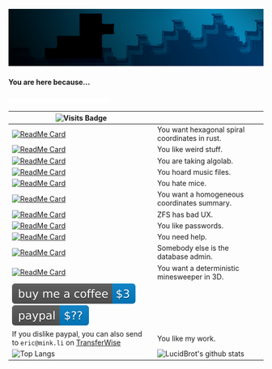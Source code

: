 ![image header banner](https://github.com/lucidBrot/lucidBrot/blob/master/blackbrot-nighttime-banner-small.jpg?raw=true)

#### You are here because...

![duck](https://raw.githubusercontent.com/lucidBrot/lucidBrot/26b35b6e216205cf667c39b0b1b507a5119434e4/animated.svg)

| ![Visits Badge](https://badges.pufler.dev/visits/lucidBrot/lucidBrot) |                                                              |
| ------------------------------------------------------------ | ------------------------------------------------------------ |
| [![ReadMe Card](https://github-readme-stats.vercel.app/api/pin/?username=lucidbrot&theme=algolia&repo=hexgridspiral)](https://github.com/lucidBrot/hexgridspiral) | You want hexagonal spiral coordinates in rust.                                        |
| [![ReadMe Card](https://github-readme-stats.vercel.app/api/pin/?username=lucidbrot&theme=algolia&repo=adventofcode)](https://github.com/lucidBrot/adventofcode) | You like weird stuff.                                        |
| [![ReadMe Card](https://github-readme-stats.vercel.app/api/pin/?username=lucidbrot&theme=algolia&repo=algolab-tutorial)](https://github.com/lucidBrot/algolab-tutorial) | You are taking algolab.                                        |
| [![ReadMe Card](https://github-readme-stats.vercel.app/api/pin/?username=lucidbrot&theme=algolia&repo=migrate-from-google-play-music)](https://github.com/lucidBrot/migrate-from-google-play-music) | You hoard music files.                                       |
| [![ReadMe Card](https://github-readme-stats.vercel.app/api/pin/?username=lucidbrot&theme=algolia&repo=Brotkeys.js)](https://github.com/lucidBrot/Brotkeys.js) | You hate mice.                                               |
| [![ReadMe Card](https://github-readme-stats.vercel.app/api/pin/?username=lucidbrot&theme=algolia&repo=eth-cv)](https://github.com/lucidBrot/eth-cv) | You want a homogeneous coordinates summary.                                       |
| [![ReadMe Card](https://github-readme-stats.vercel.app/api/pin/?username=lucidbrot&theme=algolia&repo=znap)](https://github.com/lucidBrot/znap) | ZFS has bad UX.                                              |
| [![ReadMe Card](https://github-readme-stats.vercel.app/api/pin/?username=lucidbrot&theme=algolia&repo=shiverbot)](https://github.com/lucidBrot/shiverbot) | You like passwords.                                          |
| [![ReadMe Card](https://github-readme-stats.vercel.app/api/pin/?username=lucidbrot&theme=algolia&repo=conrod-howto)](https://github.com/lucidBrot/conrod-howto) | You need help.                                               |
| [![ReadMe Card](https://github-readme-stats.vercel.app/api/pin/?username=lucidbrot&theme=algolia&repo=cevi-versand)](https://github.com/lucidBrot/cevi-versand) | Somebody else is the database admin.                         |
| [![ReadMe Card](https://github-readme-stats.vercel.app/api/pin/?username=lucidbrot&theme=algolia&repo=mineDeeper)](https://github.com/lucidBrot/mineDeeper) | You want a deterministic minesweeper in 3D.                                       |
| [![buy me a coffee](https://raw.githubusercontent.com/lucidBrot/lucidBrot/26b35b6e216205cf667c39b0b1b507a5119434e4/badges/coffee.svg)](https://www.buymeacoffee.com/LucidBrot)<br />[![paypal](https://raw.githubusercontent.com/lucidBrot/lucidBrot/26b35b6e216205cf667c39b0b1b507a5119434e4/badges/paypal.svg)](https://www.paypal.me/EricMink/20CHF) 
If you dislike paypal, you can also send to `eric@mink.li` on [TransferWise](https://transferwise.com/invite/u/ericm1482)| You like my work.                                            |
| ![Top Langs](https://github-readme-stats.vercel.app/api/top-langs/?username=lucidbrot&theme=algolia&layout=compact) | ![LucidBrot's github stats](https://github-readme-stats.vercel.app/api?username=lucidbrot&show_icons=true&theme=algolia&hide_title=false) |



